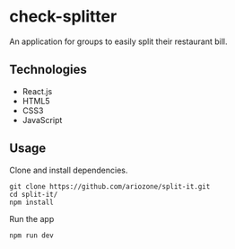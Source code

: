 # check-splitter
An application for groups to easily split their restaurant bill.

## Technologies
- React.js
- HTML5
- CSS3
- JavaScript


## Usage
Clone and install dependencies.
```
git clone https://github.com/ariozone/split-it.git
cd split-it/
npm install
```
Run the app
```
npm run dev
```
